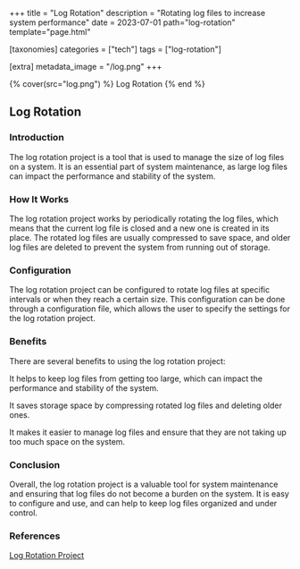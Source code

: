 +++
title = "Log Rotation"
description = "Rotating log files to increase system performance"
date = 2023-07-01
path="log-rotation"
template="page.html"

[taxonomies]
categories = ["tech"]
tags = ["log-rotation"]

[extra]
metadata_image = "/log.png"
+++

{% cover(src="log.png") %}
Log Rotation
{% end %}

## Log Rotation

### Introduction
The log rotation project is a tool that is used to manage the size of log files on a system. It is an essential part of system maintenance, as large log files can impact the performance and stability of the system.

### How It Works
The log rotation project works by periodically rotating the log files, which means that the current log file is closed and a new one is created in its place. The rotated log files are usually compressed to save space, and older log files are deleted to prevent the system from running out of storage.

### Configuration
The log rotation project can be configured to rotate log files at specific intervals or when they reach a certain size. This configuration can be done through a configuration file, which allows the user to specify the settings for the log rotation project.

### Benefits
There are several benefits to using the log rotation project:

It helps to keep log files from getting too large, which can impact the performance and stability of the system.

It saves storage space by compressing rotated log files and deleting older ones.

It makes it easier to manage log files and ensure that they are not taking up too much space on the system.

### Conclusion
Overall, the log rotation project is a valuable tool for system maintenance and ensuring that log files do not become a burden on the system. It is easy to configure and use, and can help to keep log files organized and under control.

### References

<!-- project link -->
[Log Rotation Project](https://github.com/syslog-ng/syslog-ng/pull/4145)
